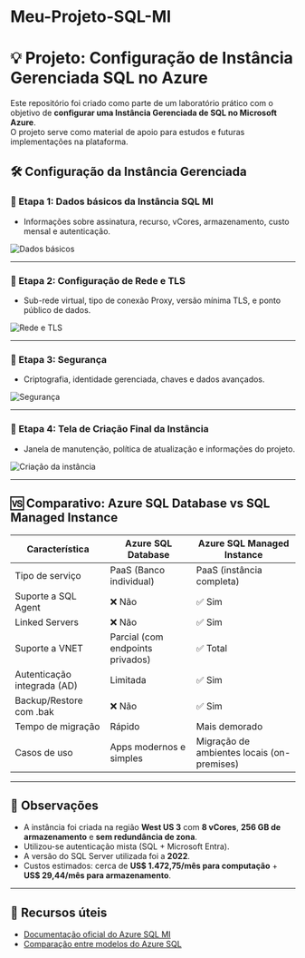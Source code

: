 # Meu-Projeto-SQL-MI
# 💡 Projeto: Configuração de Instância Gerenciada SQL no Azure

Este repositório foi criado como parte de um laboratório prático com o objetivo de **configurar uma Instância Gerenciada de SQL no Microsoft Azure**.  
O projeto serve como material de apoio para estudos e futuras implementações na plataforma.


## 🛠️ Configuração da Instância Gerenciada

### 🔹 Etapa 1: Dados básicos da Instância SQL MI
- Informações sobre assinatura, recurso, vCores, armazenamento, custo mensal e autenticação.

![Dados básicos](imagens/instancia_sql_mi_basico.png)

---

### 🔹 Etapa 2: Configuração de Rede e TLS
- Sub-rede virtual, tipo de conexão Proxy, versão mínima TLS, e ponto público de dados.

![Rede e TLS](imagens/instancia_sql_mi_rede.png)

---

### 🔹 Etapa 3: Segurança
- Criptografia, identidade gerenciada, chaves e dados avançados.

![Segurança](imagens/instancia_sql_mi_segurança.png)

---

### 🔹 Etapa 4: Tela de Criação Final da Instância
- Janela de manutenção, política de atualização e informações do projeto.

![Criação da instância](imagens/instancia_sql_mi_criacao.png)

---

## 🆚 Comparativo: Azure SQL Database vs SQL Managed Instance

| Característica                     | Azure SQL Database                   | Azure SQL Managed Instance          |
|-----------------------------------|--------------------------------------|-------------------------------------|
| Tipo de serviço                   | PaaS (Banco individual)              | PaaS (instância completa)           |
| Suporte a SQL Agent               | ❌ Não                                | ✅ Sim                               |
| Linked Servers                    | ❌ Não                                | ✅ Sim                               |
| Suporte a VNET                    | Parcial (com endpoints privados)     | ✅ Total                             |
| Autenticação integrada (AD)       | Limitada                             | ✅ Sim                               |
| Backup/Restore com .bak           | ❌ Não                                | ✅ Sim                               |
| Tempo de migração                 | Rápido                               | Mais demorado                       |
| Casos de uso                      | Apps modernos e simples              | Migração de ambientes locais (on-premises) |

---

## 🧠 Observações

- A instância foi criada na região **West US 3** com **8 vCores**, **256 GB de armazenamento** e **sem redundância de zona**.
- Utilizou-se autenticação mista (SQL + Microsoft Entra).
- A versão do SQL Server utilizada foi a **2022**.
- Custos estimados: cerca de **US$ 1.472,75/mês para computação** + **US$ 29,44/mês para armazenamento**.

---

## 🔗 Recursos úteis

- [Documentação oficial do Azure SQL MI](https://learn.microsoft.com/pt-br/azure/azure-sql/managed-instance/)
- [Comparação entre modelos do Azure SQL](https://learn.microsoft.com/pt-br/azure/azure-sql/database/features-comparison)
